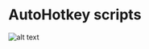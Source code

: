 # AutoHotkey scripts

![alt text](https://raw.githubusercontent.com/mkskits/AutoHotKey/master/screenshot.png)
